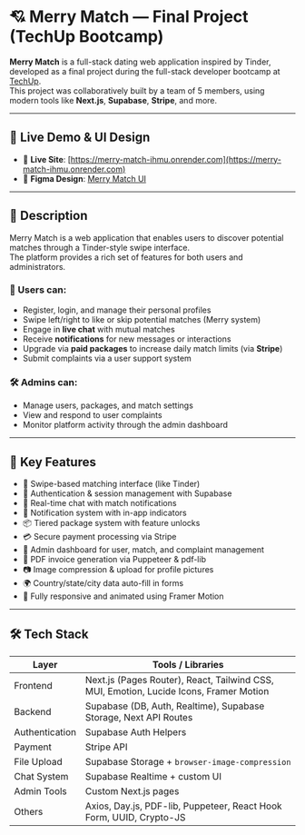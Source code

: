 # 💘 Merry Match — Final Project (TechUp Bootcamp)

**Merry Match** is a full-stack dating web application inspired by Tinder, developed as a final project during the full-stack developer bootcamp at [TechUp](https://www.techupth.com/).  
This project was collaboratively built by a team of 5 members, using modern tools like **Next.js**, **Supabase**, **Stripe**, and more.

---

## 🔗 Live Demo & UI Design

- 🔗 **Live Site**: [https://merry-match-ihmu.onrender.com](https://merry-match-ihmu.onrender.com)  
- 🎨 **Figma Design**: [Merry Match UI](https://www.figma.com/design/hrHQRTVfoR2fiYwjQCHHWG/Merry-Match?node-id=0-1&p=f&t=o72TELqHYpvkz9VP-0)

---

## 📌 Description

Merry Match is a web application that enables users to discover potential matches through a Tinder-style swipe interface.  
The platform provides a rich set of features for both users and administrators.

### 👥 Users can:
- Register, login, and manage their personal profiles
- Swipe left/right to like or skip potential matches (Merry system)
- Engage in **live chat** with mutual matches
- Receive **notifications** for new messages or interactions
- Upgrade via **paid packages** to increase daily match limits (via **Stripe**)
- Submit complaints via a user support system

### 🛠️ Admins can:
- Manage users, packages, and match settings
- View and respond to user complaints
- Monitor platform activity through the admin dashboard

---

## 🌟 Key Features

- 🎴 Swipe-based matching interface (like Tinder)
- 🔐 Authentication & session management with Supabase
- 💬 Real-time chat with match notifications
- 🔔 Notification system with in-app indicators
- 📦 Tiered package system with feature unlocks
- 💳 Secure payment processing via Stripe
- 🧑 Admin dashboard for user, match, and complaint management
- 📄 PDF invoice generation via Puppeteer & pdf-lib
- 📷 Image compression & upload for profile pictures
- 🌍 Country/state/city data auto-fill in forms
- 📱 Fully responsive and animated using Framer Motion

---

## 🛠️ Tech Stack

| Layer        | Tools / Libraries |
|--------------|-------------------|
| Frontend     | Next.js (Pages Router), React, Tailwind CSS, MUI, Emotion, Lucide Icons, Framer Motion |
| Backend      | Supabase (DB, Auth, Realtime), Supabase Storage, Next API Routes |
| Authentication | Supabase Auth Helpers |
| Payment      | Stripe API |
| File Upload  | Supabase Storage + `browser-image-compression` |
| Chat System  | Supabase Realtime + custom UI |
| Admin Tools  | Custom Next.js pages |
| Others       | Axios, Day.js, PDF-lib, Puppeteer, React Hook Form, UUID, Crypto-JS |
